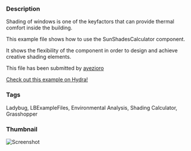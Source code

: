 ### Description 
Shading of windows is one of the keyfactors that can provide thermal comfort inside the building.
This example file shows how to use the SunShadesCalculator component.
It shows the  flexibility of the component in order to design and achieve creative shading elements.

This file has been submitted by [ayezioro](https://github.com/ayezioro)

[Check out this example on Hydra!](http://hydrashare.github.io/hydra/viewer?owner=ayezioro&fork=hydra&id=SunShadesCalculator)
### Tags 
Ladybug, LBExampleFiles, Environmental Analysis, Shading Calculator, Grasshopper
### Thumbnail 
![Screenshot](https://raw.githubusercontent.com/ayezioro/hydra/master/SunShadesCalculator/thumbnail.png)
